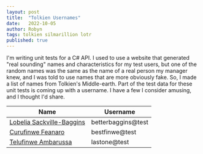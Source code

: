 ```yaml
---
layout: post
title:  "Tolkien Usernames"
date:   2022-10-05
author: Robyn
tags: tolkien silmarillion lotr
published: true
---
```

I'm writing unit tests for a C# API. I used to use a website that generated "real sounding" names and characteristics for my test users, but one of the random names was the same as the name of a real person my manager knew, and I was told to use names that are more obviously fake. So, I made a list of names from Tolkien's Middle-earth. Part of the test data for these unit tests is coming up with a username. I have a few I consider amusing, and I thought I'd share. 

| Name | Username |
| --- | --- |
| [Lobelia Sackville-Baggins](https://tolkiengateway.net/wiki/Lobelia_Sackville-Baggins) | betterbaggins@test |
| [Curufinwe Feanaro](https://tolkiengateway.net/wiki/F%C3%ABanor) | bestfinwe@test |
| [Telufinwe Ambarussa](https://tolkiengateway.net/wiki/Amras) | lastone@test |
